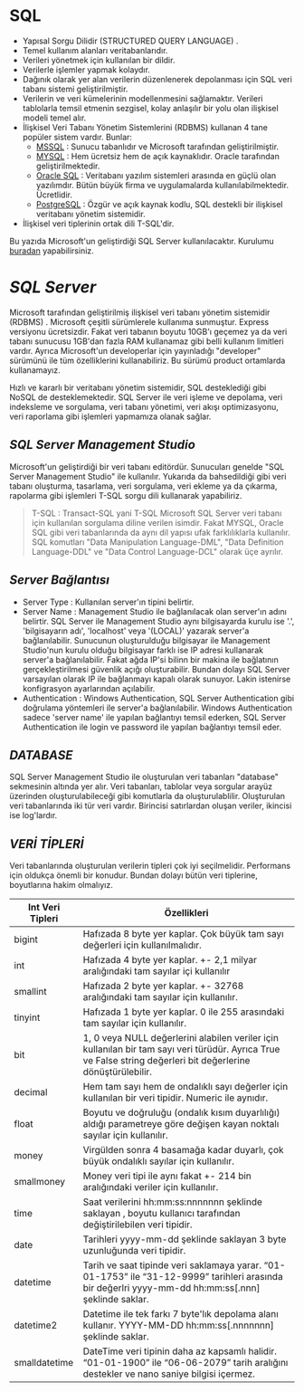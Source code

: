 # SQL
- Yapısal Sorgu Dilidir (STRUCTURED QUERY LANGUAGE) .
- Temel kullanım alanları veritabanlarıdır. 
- Verileri yönetmek için kullanılan bir dildir.
- Verilerle işlemler yapmak kolaydır.
- Dağınık olarak yer alan verilerin düzenlenerek depolanması için SQL veri tabanı sistemi geliştirilmiştir.
- Verilerin ve veri kümelerinin modellenmesini sağlamaktır. Verileri tablolarla temsil etmenin sezgisel, kolay anlaşılır bir yolu olan ilişkisel modeli temel alır.
- İlişkisel Veri Tabanı Yönetim Sistemlerini (RDBMS) kullanan 4 tane popüler sistem vardır. Bunlar:
    - [MSSQL] :  Sunucu tabanlıdır ve Microsoft tarafından geliştirilmiştir.
    - [MYSQL] : Hem ücretsiz hem de açık kaynaklıdır. Oracle tarafından geliştirilmektedir.
    - [Oracle SQL] : Veritabanı yazılım sistemleri arasında en güçlü olan yazılımdır. Bütün büyük firma ve uygulamalarda kullanılabilmektedir. Ücretlidir.
    - [PostgreSQL] : Özgür ve açık kaynak kodlu, SQL destekli bir ilişkisel veritabanı yönetim sistemidir.
- İlişkisel veri tiplerinin ortak dili T-SQL'dir.

Bu yazıda Microsoft'un geliştirdiği SQL Server kullanılacaktır. Kurulumu [buradan](https://www.microsoft.com/tr-tr/sql-server/sql-server-downloads) yapabilirsiniz.

# _SQL Server_ 
 Microsoft tarafından geliştirilmiş ilişkisel veri tabanı yönetim sistemidir (RDBMS) . Microsoft çeşitli sürümlerele kullanıma sunmuştur. Express versiyonu ücretsizdir. Fakat veri tabanın boyutu 10GB'ı geçemez ya da veri tabanı sunucusu 1GB'dan fazla RAM kullanamaz gibi belli kullanım limitleri vardır. Ayrıca Microsoft'un developerlar için yayınladığı "developer" sürümünü ile tüm özelliklerini kullanabiliriz. Bu sürümü product ortamlarda kullanamayız.
 
  Hızlı ve kararlı bir veritabanı yönetim sistemidir, SQL desteklediği gibi NoSQL de desteklemektedir. SQL Server ile veri işleme ve depolama, veri indeksleme ve sorgulama, veri tabanı yönetimi, veri akışı optimizasyonu, veri raporlama gibi işlemleri yapmamıza olanak sağlar. 
  ## _SQL Server Management Studio_
  Microsoft'un geliştirdiği bir veri tabanı editördür. Sunucuları genelde "SQL Server Management Studio" ile kullanılır. Yukarıda da bahsedildiği gibi veri tabanı oluşturma, tasarlama, veri sorgulama, veri ekleme ya da çıkarma, rapolarma gibi işlemleri T-SQL sorgu dili kullanarak yapabiliriz.
 > T-SQL : Transact-SQL yani T-SQL  Microsoft SQL Server veri tabanı için kullanılan sorgulama diline verilen isimdir. Fakat MYSQL, Oracle SQL gibi veri tabanlarında da aynı dil yapısı ufak farklılıklarla kullanılır. SQL komutları "Data Manipulation Language-DML", "Data Definition Language-DDL" ve "Data Control Language-DCL" olarak üçe ayrılır.
 
 ## _Server Bağlantısı_

 - Server Type : Kullanılan server'ın tipini belirtir.
 - Server Name : Management Studio ile bağlanılacak olan server'ın adını belirtir. SQL Server ile Management Studio aynı bilgisayarda kurulu ise '.', 'bilgisayarın adı', 'localhost' veya '(LOCAL)' yazarak server'a bağlanılabilir. Sunucunun oluşturulduğu bilgisayar ile Management Studio'nun kurulu olduğu bilgisayar farklı ise IP adresi kullanarak server'a bağlanılabilir. Fakat ağda IP'si bilinn bir makina ile bağlatının gerçekleştirilmesi güvenlik açığı oluşturabilir. Bundan dolayı SQL Server varsayılan olarak IP ile bağlanmayı kapalı olarak sunuyor. Lakin istenirse konfigrasyon ayarlarından açılabilir.
 - Authentication : Windows Authentication, SQL Server Authentication gibi doğrulama yöntemleri ile server'a bağlanılabilir. Windows Authentication sadece 'server name' ile yapılan bağlantıyı temsil ederken, SQL Server Authentication ile login ve password ile yapılan bağlantıyı temsil eder.
 

## _DATABASE_
SQL Server Management Studio ile oluşturulan veri tabanları "database" sekmesinin altında yer alır. Veri tabanları, tablolar veya sorgular arayüz üzerinden oluşturulabileceği gibi komutlarla da oluşturulablilir. Oluşturulan veri tabanlarında iki tür veri vardır. Birincisi satırlardan oluşan veriler, ikincisi ise log'lardır. 
 
 ## _VERİ TİPLERİ_
Veri tabanlarında oluşturulan verilerin tipleri çok iyi seçilmelidir. Performans için oldukça önemli bir konudur. Bundan dolayı bütün veri tiplerine, boyutlarına hakim olmalıyız.

| Int Veri Tipleri | Özellikleri |
| ------ | ------ |
| bigint |  Hafızada 8 byte yer kaplar. Çok büyük tam sayı değerleri için kullanılmalıdır. |
| int | Hafızada 4 byte yer kaplar. +- 2,1 milyar aralığındaki tam sayılar içi kullanılır |
| smallint | Hafızada 2 byte yer kaplar. +- 32768 aralığındaki tam sayılar için kullanılır.|
| tinyint | Hafızada 1 byte yer kaplar. 0 ile 255 arasındaki tam sayılar için kullanılır. |
| bit |  1, 0 veya NULL değerlerini alabilen veriler için kullanılan bir tam sayı veri türüdür. Ayrıca True ve False string değerleri bit değerlerine dönüştürülebilir. |
| decimal | Hem tam sayı hem de ondalıklı sayı değerler için kullanılan bir veri tipidir. Numeric ile aynıdır.|
| float | Boyutu ve doğruluğu (ondalık kısım duyarlılığı) aldığı parametreye göre değişen kayan noktalı sayılar için kullanılır. |
| money | Virgülden sonra 4 basamağa kadar duyarlı, çok büyük ondalıklı sayılar için kullanılır. |
| smallmoney | Money veri tipi ile aynı fakat +- 214 bin aralığındaki veriler için kullanılır. |
| time |  Saat verilerini hh:mm:ss:nnnnnnn şeklinde saklayan , boyutu kullanıcı tarafından değiştirilebilen veri tipidir. |
| date | Tarihleri yyyy-mm-dd şeklinde saklayan 3 byte uzunluğunda veri tipidir. |
| datetime | Tarih ve saat tipinde veri saklamaya yarar. “01-01-1753” ile “31-12-9999” tarihleri arasında bir değerlri yyyy-mm-dd hh:mm:ss[.nnn] şeklinde saklar. |
| datetime2 | Datetime ile tek farkı 7 byte'lık depolama alanı kullanır. YYYY-MM-DD hh:mm:ss[.nnnnnnn] şeklinde saklar.  |
| smalldatetime |  DateTime veri tipinin daha az kapsamlı halidir. “01-01-1900” ile “06-06-2079” tarih aralığını destekler ve nano saniye bilgisi içermez. |

[//]: # (These are reference links used in the body of this note and get stripped out when the markdown processor does its job. There is no need to format nicely because it shouldn't be seen. Thanks SO - http://stackoverflow.com/questions/4823468/store-comments-in-markdown-syntax)

   [MSSQL]: <https://www.microsoft.com/tr-tr/sql-server/sql-server-2019>
   [MYSQL]: <https://www.mysql.com/>
   [Oracle SQL]: <https://www.oracle.com/tr/database/technologies/appdev/sqldeveloper-landing.html>
   [PostgreSQL]: <https://www.postgresql.org/>
   [markdown-it]: <https://github.com/markdown-it/markdown-it>
   [Ace Editor]: <http://ace.ajax.org>
   [node.js]: <http://nodejs.org>
   [Twitter Bootstrap]: <http://twitter.github.com/bootstrap/>
   [jQuery]: <http://jquery.com>
   [@tjholowaychuk]: <http://twitter.com/tjholowaychuk>
   [express]: <http://expressjs.com>
   [AngularJS]: <http://angularjs.org>
   [Gulp]: <http://gulpjs.com>

   [PlDb]: <https://github.com/joemccann/dillinger/tree/master/plugins/dropbox/README.md>
   [PlGh]: <https://github.com/joemccann/dillinger/tree/master/plugins/github/README.md>
   [PlGd]: <https://github.com/joemccann/dillinger/tree/master/plugins/googledrive/README.md>
   [PlOd]: <https://github.com/joemccann/dillinger/tree/master/plugins/onedrive/README.md>
   [PlMe]: <https://github.com/joemccann/dillinger/tree/master/plugins/medium/README.md>
   [PlGa]: <https://github.com/RahulHP/dillinger/blob/master/plugins/googleanalytics/README.md>
